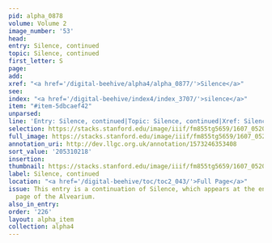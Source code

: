 ```yaml
---
pid: alpha_0878
volume: Volume 2
image_number: '53'
head:
entry: Silence, continued
topic: Silence, continued
first_letter: S
page:
add:
xref: "<a href='/digital-beehive/alpha4/alpha_0877/'>Silence</a>"
see:
index: "<a href='/digital-beehive/index4/index_3707/'>silence</a>"
item: "#item-5dbcaef42"
unparsed:
line: 'Entry: Silence, continued|Topic: Silence, continued|Xref: Silence|Index: silence|#item-5dbcaef42'
selection: https://stacks.stanford.edu/image/iiif/fm855tg5659/1607_0520/255,218,3051,198/full/0/default.jpg
full_image: https://stacks.stanford.edu/image/iiif/fm855tg5659/1607_0520/full/full/0/default.jpg
annotation_uri: http://dev.llgc.org.uk/annotation/1573246353408
sort_value: '205310218'
insertion:
thumbnail: https://stacks.stanford.edu/image/iiif/fm855tg5659/1607_0520/255,218,600,180/250,/0/default.jpg
label: Silence, continued
location: "<a href='/digital-beehive/toc/toc2_043/'>Full Page</a>"
issue: This entry is a continuation of Silence, which appears at the end of the previous
  page of the Alvearium.
also_in_entry:
order: '226'
layout: alpha_item
collection: alpha4
---
```

